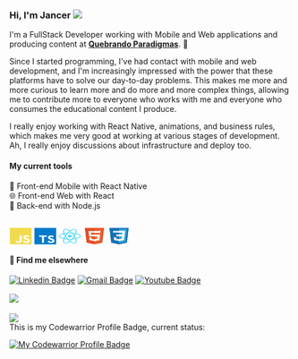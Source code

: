 ### Hi, I'm Jancer <img src="https://media.giphy.com/media/hvRJCLFzcasrR4ia7z/giphy.gif" width="30" >

I'm a FullStack Developer working with Mobile and Web applications and producing content at [**Quebrando Paradigmas**](https://www.youtube.com/c/QuebrandoParadigmas). 🚀

Since I started programming, I've had contact with mobile and web development, and I'm increasingly impressed with the power that these platforms have to solve our day-to-day problems. This makes me more and more curious to learn more and do more and more complex things, allowing me to contribute more to everyone who works with me and everyone who consumes the educational content I produce.

I really enjoy working with React Native, animations, and business rules, which makes me very good at working at various stages of development. Ah, I really enjoy discussions about infrastructure and deploy too.

#### My current tools 
📲 Front-end Mobile with React Native  
🌐 Front-end Web with React  
📡 Back-end with Node.js

<div style="display: inline_block"><br>
  <img align="center" alt="Rafa-Js" height="30" width="40" src="https://raw.githubusercontent.com/devicons/devicon/master/icons/javascript/javascript-plain.svg">
  <img align="center" alt="Rafa-Ts" height="30" width="40" src="https://raw.githubusercontent.com/devicons/devicon/master/icons/typescript/typescript-plain.svg">
  <img align="center" alt="Rafa-React" height="30" width="40" src="https://raw.githubusercontent.com/devicons/devicon/master/icons/react/react-original.svg">
  <img align="center" alt="Rafa-HTML" height="30" width="40" src="https://raw.githubusercontent.com/devicons/devicon/master/icons/html5/html5-original.svg">
  <img align="center" alt="Rafa-CSS" height="30" width="40" src="https://raw.githubusercontent.com/devicons/devicon/master/icons/css3/css3-original.svg">
</div>


#### 💬 Find me elsewhere

[![Linkedin Badge](https://img.shields.io/badge/-Jancer%20Lima-0077b5?style=flat-square&logo=Linkedin&logoColor=white&link=https://www.linkedin.com/in/jancer/)](https://www.linkedin.com/in/jancer/) 
[![Gmail Badge](https://img.shields.io/badge/-contato.jancersl@gmail.com-0077b5?style=flat-square&logo=Gmail&logoColor=white&link=mailto:contato.jancersl@gmail.com)](mailto:contato.jancersl@gmail.com)
[![Youtube Badge](https://img.shields.io/badge/-Quebrando%20Paradigmas-0077b5?style=flat-square&logo=Youtube&logoColor=white&link=https://www.youtube.com/c/QuebrandoParadigmas)](https://www.youtube.com/c/QuebrandoParadigmas)

<a href="https://github.com/Jancera">
  <img align="center" src="https://github-readme-stats.vercel.app/api?username=jancera&count_private=true&show_icons=true&theme=dark" />
</a>
<br><br>
<a href="https://github.com/Jancera">
  <img align="center" src="https://github-readme-stats.vercel.app/api/top-langs/?username=jancera&exclude_repo=elasticbeanstalk-codepipeline-application&show_icons=true&theme=dark" />
</a>
<br>
This is my Codewarrior Profile Badge, current status:

[![My Codewarrior Profile Badge](https://www.codewars.com/users/Jancera/badges/large)](https://www.codewars.com/users/Jancera)

<!---
Jancera/Jancera is a ✨ special ✨ repository because its `README.md` (this file) appears on your GitHub profile.
You can click the Preview link to take a look at your changes.
--->
